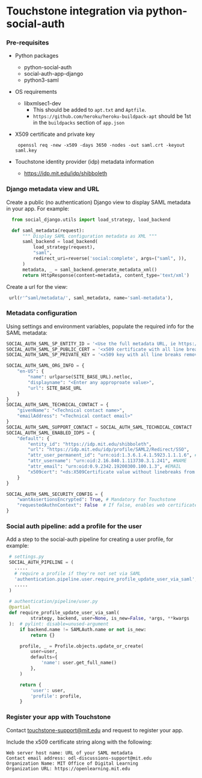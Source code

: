 # Touchstone integration via python-social-auth

### Pre-requisites
- Python packages
  - python-social-auth
  - social-auth-app-django
  - python3-saml
  
- OS requirements
  - libxmlsec1-dev
    - This should be added to `apt.txt` and `Aptfile`.
    - `https://github.com/heroku/heroku-buildpack-apt` should be 1st in the `buildpacks` section of `app.json`
    
- X509 certificate and private key
  ```shell
   openssl req -new -x509 -days 3650 -nodes -out saml.crt -keyout saml.key
   ```
   
- Touchstone identity provider (idp) metadata information
  - https://idp.mit.edu/idp/shibboleth
  
### Django metadata view and URL
Create a public (no authentication) Django view to display SAML metadata in your app. For example:

  ```python
    from social_django.utils import load_strategy, load_backend
  
    def saml_metadata(request):
        """ Display SAML configuration metadata as XML """
        saml_backend = load_backend(
            load_strategy(request),
            "saml",
            redirect_uri=reverse('social:complete', args=("saml", )),
        )
        metadata, _ = saml_backend.generate_metadata_xml()
        return HttpResponse(content=metadata, content_type='text/xml')
  ```
  
Create a url for the view:

   ```python
    url(r'^saml/metadata/', saml_metadata, name='saml-metadata'),
   ```  

### Metadata configuration
Using settings and environment variables, populate the required info for the SAML metadata:

```python
SOCIAL_AUTH_SAML_SP_ENTITY_ID = '<Use the full metadata URL, ie https://myserver.edu/saml/metadata>'
SOCIAL_AUTH_SAML_SP_PUBLIC_CERT = '<x509 certificate with all line breaks removed>'
SOCIAL_AUTH_SAML_SP_PRIVATE_KEY = '<x509 key with all line breaks removed>'

SOCIAL_AUTH_SAML_ORG_INFO = {
    "en-US": {
        "name": urlparse(SITE_BASE_URL).netloc,
        "displayname": "<Enter any approproate value>",
        "url": SITE_BASE_URL
    }
}
SOCIAL_AUTH_SAML_TECHNICAL_CONTACT = {
    "givenName": "<Technical contact name>",
    "emailAddress": "<Technical contact email>"
}
SOCIAL_AUTH_SAML_SUPPORT_CONTACT = SOCIAL_AUTH_SAML_TECHNICAL_CONTACT
SOCIAL_AUTH_SAML_ENABLED_IDPS = {
    "default": {
        "entity_id": "https://idp.mit.edu/shibboleth",
        "url": "https://idp.mit.edu/idp/profile/SAML2/Redirect/SSO",
        "attr_user_permanent_id": "urn:oid:1.3.6.1.4.1.5923.1.1.1.6", #EPPN
        "attr_username": "urn:oid:2.16.840.1.113730.3.1.241", #NAME
        "attr_email": "urn:oid:0.9.2342.19200300.100.1.3", #EMAIL
        "x509cert": "<ds:X509Certificate value without linebreaks from Touchstone idp metadata>",
    }
}

SOCIAL_AUTH_SAML_SECURITY_CONFIG = {
    "wantAssertionsEncrypted": True, # Mandatory for Touchstone
    "requestedAuthnContext": False  # If false, enables web certificate option in Touchstone
}

```


### Social auth pipeline: add a profile for the user

Add a step to the social-auth pipeline for creating a user profile, for example:

   ```python
    # settings.py
    SOCIAL_AUTH_PIPELINE = (
      .....
      # require a profile if they're not set via SAML
      'authentication.pipeline.user.require_profile_update_user_via_saml',
      .....
    )
    
    # authentication/pipeline/user.py
    @partial
    def require_profile_update_user_via_saml(
            strategy, backend, user=None, is_new=False, *args, **kwargs
    ):  # pylint: disable=unused-argument    
        if backend.name != SAMLAuth.name or not is_new:
            return {}

        profile, _ = Profile.objects.update_or_create(
            user=user,
            defaults={
                'name': user.get_full_name()
            },
        )

        return {
            'user': user,
            'profile': profile,
        }
   ```

### Register your app with Touchstone

Contact touchstone-support@mit.edu and request to register your app.  

Include the x509 certificate string along with the following:
```
Web server host name: URL of your SAML metadata
Contact email address: odl-discussions-support@mit.edu
Organization Name: MIT Office of Digital Learning
Organization URL: https://openlearning.mit.edu  
```
